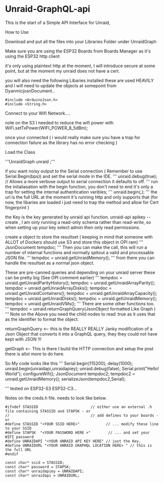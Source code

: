 

# Unraid-GraphQL-api
This is the start of a Simple API Interface for Unraid,

How to Use

Download and put all the files into your Libraries Folder under UnraidGraph

Make sure you are using the ESP32 Boards from Boards Manager as it's using the ESP32 http client 

it's only using plaintext http at the moment, I will introduce secure at some point, but at the moment my unraid does not have a cert. 

you will also need the following Libaries installed these are used HEAVILY and I will need to update the objects at somepoint from DyanmicjosnDocument.. 

```
#include <ArduinoJson.h>
#include <String.h>
```

Connect to your Wifi Network.... 

note on the S3 I needed to reduce the wifi power with WiFi.setTxPower(WIFI_POWER_8_5dBm);

once your connected ( i would really make sure you have a trap for connection failure as the library has no error checking ) 

Load the Class 

'''UnraidGraph unraid ;'''

if you want noisy output to the Serial connection ( Remember to use Serial.Begin(bps)) and set the serial mode in the IDE. 
'''
unraid.debug(true); // Allows a more verbose output to serial connection it defaults to off. 
'''
run the initaliasation with the begin function, you don't need to end it's only a trap for setting the internal authentication varibles; 
'''
unraid.begin(<URL>,<KEY>);
'''
the url is the full URL at the moment it's running http and only supports that (for now, the libaries are loaded i just need to trap the method and allow for Cert fingerprint )

the Key is the key generated by unraid api function. unraid-api apikey --create , I am only running a read-only schema rather than read-write, so when setting up your key select admin then only read permissions. 

create a object to store the resultset ( keeping in mind that someone with ALLOT of Dockers should use S3 and store this object in OPI ram)
'''
JsonDocument tempdoc;
'''
Then you can make the call, this will run a number of internal functions and normally spitout a valid and processable JSON file. 
'''
tempdoc = unraid.getUnraidMemory();
'''
from there you can handle the resultset as a normal json object.

These are pre-canned queries and depending on your unraid server these can be pretty big (See OPI comment earlier)
'''
tempdoc = unraid.getUnraidParityHistory();
tempdoc = unraid.getUnraidArrayParity();
tempdoc = unraid.getUnraidArrayDisks();
tempdoc = unraid.getUnraidContainers();
tempdoc = unraid.getUnraidArrayCapacity();
tempdoc = unraid.getUnraidDisks();
tempdoc = unraid.getUnraidMemory();
tempdoc = unraid.getUnraidVMs();
'''
There are some other functions too. 
'''
tempdoc = unraid.returnGraphQuery(JsonObject formatted Like Graph )
'''
Note on the Above you need the child nodes to read :true as it uses that as the identifier to format the object. 

returnGraphQuery <-- this is the REALLY REALLY Janky modification of a Json Object that converts it into a GraphQL query, they they could not have kept with JSON !!! 

getGraph <-- This is there I build the HTTP connection and setup the post there is allot more to do here. 

So My code looks like this 
'''
  Serial.begin(115200);
  delay(1000);
  unraid.begin(unraidapi,unraidapiey);
  unraid.debug(false);
  Serial.print("Hello! World");
  configureWifi();
  JsonDocument tempdoc2;
  tempdoc2 = unraid.getUnraidMemory();
  serializeJson(tempdoc2,Serial);

'''
tested on ESP32-S3 ESP32-C3... 


Notes on the creds.h file. needs to look like below. 

```
#ifndef STASSID                        // either use an external .h file containing STASSID and STAPSK - or 
//                                     // add defines to your boards - or
#define STASSID "<YOUR SSID HERE>"            // ... modify these line to your SSID
#define STAPSK  "<YOUR PASSWORD HERE >"        // ... and set your WIFI password
#define UNRAIDAPI "<YOUR UNRAID API KEY HERE" // just the Key. 
#define UNRAIDURL "<YOUR UNRAID GRAPHQL LOCATION HERE> " // this is the full URL 
#endif

const char* ssid = STASSID;
const char* password = STAPSK;
const char* unraidapiey = UNRAIDAPI;
const char* unraidapi = UNRAIDURL;
```
